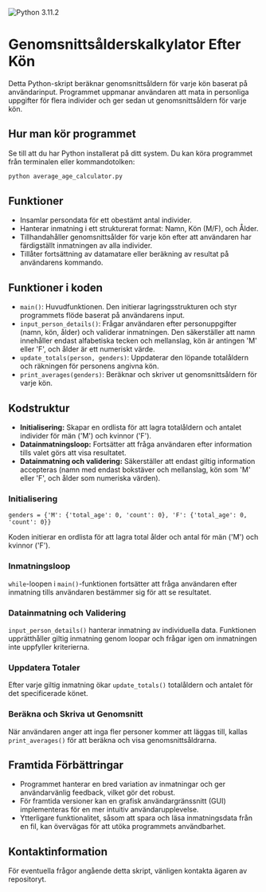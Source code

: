 ![Python 3.11.2](https://img.shields.io/badge/python-3.11.2-blue.svg)

# Genomsnittsålderskalkylator Efter Kön

Detta Python-skript beräknar genomsnittsåldern för varje kön baserat på användarinput. Programmet uppmanar användaren att mata in personliga uppgifter för flera individer och ger sedan ut genomsnittsåldern för varje kön.

## Hur man kör programmet

Se till att du har Python installerat på ditt system. Du kan köra programmet från terminalen eller kommandotolken:

```bash
python average_age_calculator.py
```


## Funktioner

- Insamlar persondata för ett obestämt antal individer.
- Hanterar inmatning i ett strukturerat format: Namn, Kön (M/F), och Ålder.
- Tillhandahåller genomsnittsålder för varje kön efter att användaren har färdigställt inmatningen av alla individer.
- Tillåter fortsättning av datamatare eller beräkning av resultat på användarens kommando.

## Funktioner i koden

- `main()`: Huvudfunktionen. Den initierar lagringsstrukturen och styr programmets flöde baserat på användarens input.
- `input_person_details()`: Frågar användaren efter personuppgifter (namn, kön, ålder) och validerar inmatningen. Den säkerställer att namn innehåller endast alfabetiska tecken och mellanslag, kön är antingen 'M' eller 'F', och ålder är ett numeriskt värde.
- `update_totals(person, genders)`: Uppdaterar den löpande totalåldern och räkningen för personens angivna kön.
- `print_averages(genders)`: Beräknar och skriver ut genomsnittsåldern för varje kön.

## Kodstruktur
- **Initialisering:** Skapar en ordlista för att lagra totalåldern och antalet individer för män ('M') och kvinnor ('F').
- **Datainmatningsloop:** Fortsätter att fråga användaren efter information tills valet görs att visa resultatet.
- **Datainmatning och validering:** Säkerställer att endast giltig information accepteras (namn med endast bokstäver och mellanslag, kön som 'M' eller 'F', och ålder som numeriska värden).

### Initialisering

`genders = {'M': {'total_age': 0, 'count': 0}, 'F': {'total_age': 0, 'count': 0}}`


Koden initierar en ordlista för att lagra total ålder och antal för män ('M') och kvinnor ('F').

### Inmatningsloop

`while`-loopen i `main()`-funktionen fortsätter att fråga användaren efter inmatning tills användaren bestämmer sig för att se resultatet.

### Datainmatning och Validering

`input_person_details()` hanterar inmatning av individuella data. Funktionen upprätthåller giltig inmatning genom loopar och frågar igen om inmatningen inte uppfyller kriterierna.

### Uppdatera Totaler

Efter varje giltig inmatning ökar `update_totals()` totalåldern och antalet för det specificerade könet.

### Beräkna och Skriva ut Genomsnitt

När användaren anger att inga fler personer kommer att läggas till, kallas `print_averages()` för att beräkna och visa genomsnittsåldrarna.

## Framtida Förbättringar

- Programmet hanterar en bred variation av inmatningar och ger användarvänlig feedback, vilket gör det robust.
- För framtida versioner kan en grafisk användargränssnitt (GUI) implementeras för en mer intuitiv användarupplevelse.
- Ytterligare funktionalitet, såsom att spara och läsa inmatningsdata från en fil, kan övervägas för att utöka programmets användbarhet.

## Kontaktinformation

För eventuella frågor angående detta skript, vänligen kontakta ägaren av repositoryt.
